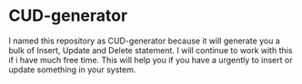 # CUD-generator
I named this repository as CUD-generator because it will generate you a bulk of Insert, Update and Delete statement. I will continue to work with this if i have much free time. This will help you if you have a urgently to insert or update something in your system.
